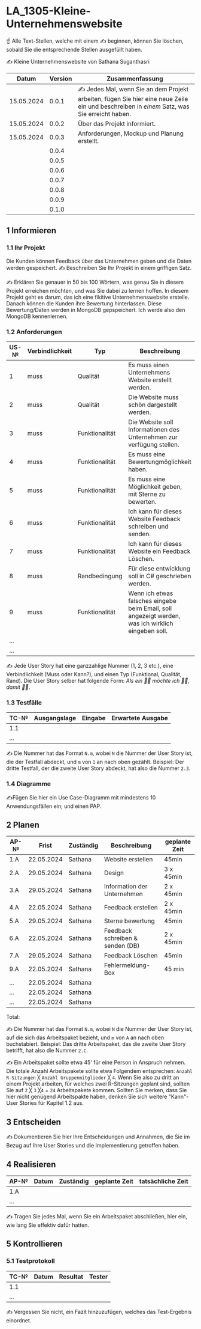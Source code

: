 # LA_1305-Kleine-Unternehmenswebsite
☝️ Alle Text-Stellen, welche mit einem ✍️ beginnen, können Sie löschen, sobald Sie die entsprechende Stellen ausgefüllt haben.

✍️ Kleine Unternehmenswebsite von Sathana Suganthasri

| Datum | Version | Zusammenfassung                                              |
| ----- | ------- | ------------------------------------------------------------ |
| 15.05.2024 | 0.0.1   | ✍️ Jedes Mal, wenn Sie an dem Projekt arbeiten, fügen Sie hier eine neue Zeile ein und beschreiben in *einem* Satz, was Sie erreicht haben. |
| 15.05.2024 | 0.0.2 | Über das Projekt informiert.|
| 15.05.2024 | 0.0.3   | Anforderungen, Mockup und Planung erstellt. |
|       | 0.0.4   |                                                              |
|       | 0.0.5   |                                                              |
|       | 0.0.6   |                                                              |
|       | 0.0.7   |                                                              |
|       | 0.0.8   |                                                              |
|       | 0.0.9   |                                                              |
|       | 0.1.0   |                                                              |


## 1 Informieren

### 1.1 Ihr Projekt
Die Kunden können Feedback über das Unternehmen geben und die Daten werden gespeichert.
✍️ Beschreiben Sie Ihr Projekt in einem griffigen Satz.

✍️ Erklären Sie genauer in 50 bis 100 Wörtern, was genau Sie in diesem Projekt erreichen möchten, und was Sie dabei zu lernen hoffen.
In diesem Projekt geht es darum, das ich eine fikitive Unternehmenswebsite erstelle. Danach können die Kunden ihre Bewertung hinterlassen. Diese Bewertung/Daten werden in MongoDB gepspeichert. Ich werde also den MongoDB kennenlernen.


### 1.2 Anforderungen

| US-№ | Verbindlichkeit | Typ  | Beschreibung                       |
| ---- | --------------- | ---- | ---------------------------------- |
| 1 | muss | Qualität | Es muss einen Unternehmens Website erstellt werden. |
| 2  | muss | Qualität | Die Website muss schön dargestellt werden. |
| 3  | muss | Funktionalität | Die Website soll Informationen des Unternehmen zur verfügung stellen. |
| 4  | muss | Funktionalität | Es muss eine Bewertungmöglichkeit haben. |
| 5  | muss | Funktionalität | Es muss eine Möglichkeit geben, mit Sterne zu bewerten.|
| 6  | muss | Funktionalität | Ich kann für dieses Website Feedback schreiben und senden. |
| 7  | muss | Funktionalität | Ich kann für dieses Website ein Feedback Löschen. |
| 8  | muss | Randbedingung | Für diese entwicklung soll in C# geschrieben werden. |
| 9  | muss | Funktionalität | Wenn ich etwas falsches eingebe beim Email, soll angezeigt werden, was ich wirklich eingeben soll. |
| ...  |                 |      |                                    |
| ...  |                 |      |                                    |

✍️ Jede User Story hat eine ganzzahlige Nummer (1, 2, 3 etc.), eine Verbindlichkeit (Muss oder Kann?), und einen Typ (Funktional, Qualität, Rand). Die User Story selber hat folgende Form: *Als ein 🤷‍♂️ möchte ich 🤷‍♂️, damit 🤷‍♂️*.

### 1.3 Testfälle

| TC-№ | Ausgangslage | Eingabe | Erwartete Ausgabe |
| ---- | ------------ | ------- | ----------------- |
| 1.1  |              |         |                   |
| ...  |              |         |                   |

✍️ Die Nummer hat das Format `N.m`, wobei `N` die Nummer der User Story ist, die der Testfall abdeckt, und `m` von `1` an nach oben gezählt. Beispiel: Der dritte Testfall, der die zweite User Story abdeckt, hat also die Nummer `2.3`.

### 1.4 Diagramme

✍️Fügen Sie hier ein Use Case-Diagramm mit mindestens 10 Anwendungsfällen ein; und einen PAP.

## 2 Planen

| AP-№ | Frist | Zuständig | Beschreibung | geplante Zeit |
| ---- | ----- | --------- | ------------ | ------------- |
| 1.A  | 22.05.2024 | Sathana | Website erstellen | 45min |
| 2.A  | 29.05.2024 | Sathana | Design | 3 x 45min |
| 3.A  | 29.05.2024 | Sathana | Information der Unternehmen | 2 x 45min|
| 4.A  | 22.05.2024 | Sathana | Feedback erstellen | 2 x 45min |
| 5.A  | 29.05.2024 | Sathana | Sterne bewertung | 45min|
| 6.A  | 22.05.2024 | Sathana | Feedback schreiben & senden (DB) | 2 x 45min |
| 7.A  | 29.05.2024 | Sathana | Feedback Löschen | 45min |
| 9.A  | 22.05.2024 | Sathana | Fehlermeldung-Box | 45 min|
| ...  | 22.05.2024 | Sathana |              |               |
| ...  | 22.05.2024 | Sathana |              |               |
| ...  | 22.05.2024 | Sathana |              |               |


Total: 

✍️ Die Nummer hat das Format `N.m`, wobei `N` die Nummer der User Story ist, auf die sich das Arbeitspaket bezieht, und `m` von `A` an nach oben buchstabiert. Beispiel: Das dritte Arbeitspaket, das die zweite User Story betrifft, hat also die Nummer `2.C`.

✍️ Ein Arbeitspaket sollte etwa 45' für eine Person in Anspruch nehmen. Die totale Anzahl Arbeitspakete sollte etwa Folgendem entsprechen: `Anzahl R-Sitzungen` ╳ `Anzahl Gruppenmitglieder` ╳ `4`. Wenn Sie also zu dritt an einem Projekt arbeiten, für welches zwei R-Sitzungen geplant sind, sollten Sie auf `2` ╳ `3` ╳`4` = `24` Arbeitspakete kommen. Sollten Sie merken, dass Sie hier nicht genügend Arbeitspakte haben, denken Sie sich weitere "Kann"-User Stories für Kapitel 1.2 aus.

## 3 Entscheiden

✍️ Dokumentieren Sie hier Ihre Entscheidungen und Annahmen, die Sie im Bezug auf Ihre User Stories und die Implementierung getroffen haben.

## 4 Realisieren

| AP-№ | Datum | Zuständig | geplante Zeit | tatsächliche Zeit |
| ---- | ----- | --------- | ------------- | ----------------- |
| 1.A  |       |           |               |                   |
| ...  |       |           |               |                   |

✍️ Tragen Sie jedes Mal, wenn Sie ein Arbeitspaket abschließen, hier ein, wie lang Sie effektiv dafür hatten.

## 5 Kontrollieren

### 5.1 Testprotokoll

| TC-№ | Datum | Resultat | Tester |
| ---- | ----- | -------- | ------ |
| 1.1  |       |          |        |
| ...  |       |          |        |

✍️ Vergessen Sie nicht, ein Fazit hinzuzufügen, welches das Test-Ergebnis einordnet.
